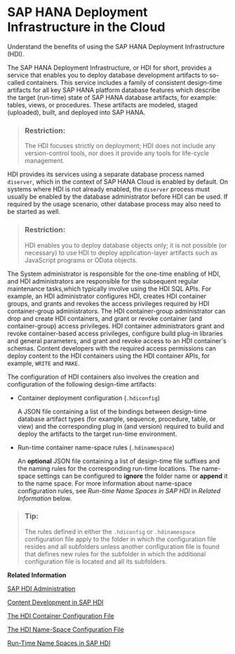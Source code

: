 <!-- loio3ef0ee9da11440e4b01708455b8497a9 -->

# SAP HANA Deployment Infrastructure in the Cloud

Understand the benefits of using the SAP HANA Deployment Infrastructure \(HDI\).

The SAP HANA Deployment Infrastructure, or HDI for short, provides a service that enables you to deploy database development artifacts to so-called containers. This service includes a family of consistent design-time artifacts for all key SAP HANA platform database features which describe the target \(run-time\) state of SAP HANA database artifacts, for example: tables, views, or procedures. These artifacts are modeled, staged \(uploaded\), built, and deployed into SAP HANA.

> ### Restriction:  
> The HDI focuses strictly on deployment; HDI does not include any version-control tools, nor does it provide any tools for life-cycle management.

HDI provides its services using a separate database process named `diserver`, which in the context of SAP HANA Cloud is enabled by default. On systems where HDI is not already enabled, the `diserver` process must usually be enabled by the database administrator before HDI can be used. If required by the usage scenario, other database process may also need to be started as well.

> ### Restriction:  
> HDI enables you to deploy database objects only; it is not possible \(or necessary\) to use HDI to deploy application-layer artifacts such as JavaScript programs or OData objects.

The System administrator is responsible for the one-time enabling of HDI, and HDI administrators are responsible for the subsequent regular maintenance tasks,which typically involve using the HDI SQL APIs. For example, an HDI administrator configures HDI, creates HDI container groups, and grants and revokes the access privileges required by HDI container-group administrators. The HDI container-group administrator can drop and create HDI containers, and grant or revoke container \(and container-group\) access privileges. HDI container administrators grant and revoke container-based access privileges, configure build plug-in libraries and general parameters, and grant and revoke access to an HDI container's schemas. Content developers with the required access permissions can deploy content to the HDI containers using the HDI container APIs, for example, `WRITE` and `MAKE`.

The configuration of HDI containers also involves the creation and configuration of the following design-time artifacts:

-   Container deployment configuration \(`.hdiconfig`\)

    A JSON file containing a list of the bindings between design-time database artifact types \(for example, sequence, procedure, table, or view\) and the corresponding plug in \(and version\) required to build and deploy the artifacts to the target run-time environment.

-   Run-time container name-space rules \(`.hdinamespace`\)

    An **optional** JSON file containing a list of design-time file suffixes and the naming rules for the corresponding run-time locations. The name-space settings can be configured to **ignore** the folder name or **append** it to the name space. For more information about name-space configuration rules, see *Run-time Name Spaces in SAP HDI* in *Related Information* below.


> ### Tip:  
> The rules defined in either the `.hdiconfig` or `.hdinamespace` configuration file apply to the folder in which the configuration file resides and all subfolders unless another configuration file is found that defines new rules for the subfolder in which the additional configuration file is located and all its subfolders.

**Related Information**  


[SAP HDI Administration](10-HDI-Cloud-Administration/sap-hdi-administration-b36b4b6.md "An overview of the scope of the tasks required to maintain the SAP HANA Deployment Infrastructure (HDI).")

[Content Development in SAP HDI](20-HDI-Cloud-Content-Development/content-development-in-sap-hdi-4559e00.md "Develop and deploy database content in the SAP HANA Deployment Infrastructure (HDI).")

[The HDI Container Configuration File](20-HDI-Cloud-Content-Development/the-sap-hdi-container-configuration-file-6400400.md "Bind design-time file types to the corresponding build plug-in required in the SAP HANA Deployment Infrastructure (HDI).")

[The HDI Name-Space Configuration File](20-HDI-Cloud-Content-Development/the-hdi-name-space-configuration-file-6188d22.md "The SAP HANA Deployment Infrastructure (HDI) uses a JSON resource to define naming rules for run-time objects.")

[Run-Time Name Spaces in SAP HDI](20-HDI-Cloud-Content-Development/run-time-name-spaces-in-sap-hdi-a53bf96.md "SAP HDI defines a strict separation between the naming of run-time objects and the organization of design-time files.")

